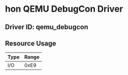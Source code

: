 # hon QEMU DebugCon Driver
## Driver ID: qemu_debugcon

## Resource Usage
| Type | Range |
|------|-------|
| I/O  | 0xE9  |
